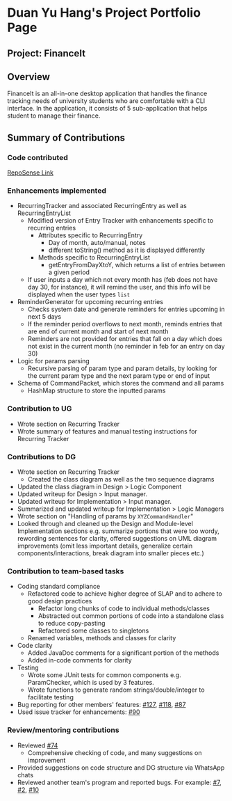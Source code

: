 # Duan Yu Hang's Project Portfolio Page

## Project: FinanceIt

## Overview
FinanceIt is an all-in-one desktop application that handles the finance tracking needs of university students who are 
comfortable with a CLI interface. In the application, it consists of 5 sub-application that helps student to manage
their finance. <br/>

## Summary of Contributions

### Code contributed
[RepoSense Link](https://nus-cs2113-ay2021s1.github.io/tp-dashboard/#breakdown=true&search=Artemis-Hunt&sort=groupTitle&sortWithin=title&since=2020-09-27&timeframe=commit&mergegroup=&groupSelect=groupByRepos&checkedFileTypes=docs~functional-code~test-code~other)

### Enhancements implemented
* RecurringTracker and associated RecurringEntry as well as RecurringEntryList
    * Modified version of Entry Tracker with enhancements specific to recurring entries
        * Attributes specific to RecurringEntry
            * Day of month, auto/manual, notes
            * different toString() method as it is displayed differently
        * Methods specific to RecurringEntryList
            * getEntryFromDayXtoY, which returns a list of entries between a given period
    * If user inputs a day which not every month has (feb does not have day 30, for instance), 
    it will remind the user, and this info will be displayed when the user types `list`
* ReminderGenerator for upcoming recurring entries
    * Checks system date and generate reminders for entries upcoming in next 5 days
    * If the reminder period overflows to next month, reminds entries that are end of current month
    and start of next month
    * Reminders are not provided for entries that fall on a day which does not exist in the current 
    month (no reminder in feb for an entry on day 30)
* Logic for params parsing
    * Recursive parsing of param type and param details, by looking for the current param type and the next param type or end of input
* Schema of CommandPacket, which stores the command and all params
    * HashMap structure to store the inputted params

### Contribution to UG
* Wrote section on Recurring Tracker
* Wrote summary of features and manual testing instructions for Recurring Tracker

### Contributions to DG
* Wrote section on Recurring Tracker
    * Created the class diagram as well as the two sequence diagrams
* Updated the class diagram in Design > Logic Component 
* Updated writeup for Design > Input manager.
* Updated writeup for Implementation > Input manager.
* Summarized and updated writeup for Implementation > Logic Managers
* Wrote section on "Handling of params by `XYZCommandHandler`"
* Looked through and cleaned up the Design and Module-level Implementation sections e.g. summarize portions
that were too wordy, rewording sentences for clarity, offered suggestions on UML diagram improvements (omit less 
important details, generalize certain components/interactions, break diagram into smaller pieces etc.)

### Contribution to team-based tasks
* Coding standard compliance
    * Refactored code to achieve higher degree of SLAP and to adhere to good design practices
        * Refactor long chunks of code to individual methods/classes
        * Abstracted out common portions of code into a standalone class to reduce copy-pasting
        * Refactored some classes to singletons
    * Renamed variables, methods and classes for clarity
* Code clarity
    * Added JavaDoc comments for a significant portion of the methods
    * Added in-code comments for clarity
* Testing
    * Wrote some JUnit tests for common components e.g. ParamChecker, which is used by 3 features.
    * Wrote functions to generate random strings/double/integer to facilitate testing
* Bug reporting for other members' features: [#127](https://github.com/AY2021S1-CS2113-T16-1/tp/issues/127), [#118](https://github.com/AY2021S1-CS2113-T16-1/tp/issues/118), [#87](https://github.com/AY2021S1-CS2113-T16-1/tp/issues/87)
* Used issue tracker for enhancements: [#90](https://github.com/AY2021S1-CS2113-T16-1/tp/issues/90)
    
### Review/mentoring contributions
* Reviewed [#74](https://github.com/AY2021S1-CS2113-T16-1/tp/pull/74)
    * Comprehensive checking of code, and many suggestions on improvement
* Provided suggestions on code structure and DG structure via WhatsApp chats
* Reviewed another team's program and reported bugs. For example: [#7](https://github.com/Artemis-Hunt/ped/issues/7), [#2](https://github.com/Artemis-Hunt/ped/issues/2), [#10](https://github.com/Artemis-Hunt/ped/issues/10)


